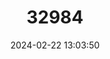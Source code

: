 ---
title: "32984"
category: "Dipteryx alata"
draft: false
date: 2024-02-22 13:03:50
languages:
  Spanish; Castilian: ["Almendro"]
---